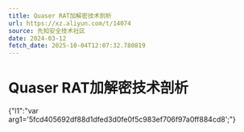 ```yaml
---
title: Quaser RAT加解密技术剖析
url: https://xz.aliyun.com/t/14074
source: 先知安全技术社区
date: 2024-03-12
fetch_date: 2025-10-04T12:07:32.780819
---
```


# Quaser RAT加解密技术剖析

{"l1":"var arg1='5fcd405692df88d1dfed3d0fe0f5c983ef706f97a0ff884cd8';"}